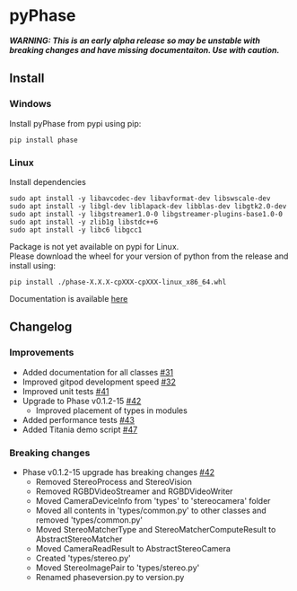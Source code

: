 # pyPhase
***WARNING: This is an early alpha release so may be unstable with breaking changes and have missing documentaiton. Use with caution.***

## Install
### Windows
Install pyPhase from pypi using pip:
```
pip install phase
```
### Linux
Install dependencies
```
sudo apt install -y libavcodec-dev libavformat-dev libswscale-dev
sudo apt install -y libgl-dev liblapack-dev libblas-dev libgtk2.0-dev
sudo apt install -y libgstreamer1.0-0 libgstreamer-plugins-base1.0-0
sudo apt install -y zlib1g libstdc++6
sudo apt install -y libc6 libgcc1
```
Package is not yet available on pypi for Linux.  
Please download the wheel for your version of python from the release and install using:
```
pip install ./phase-X.X.X-cpXXX-cpXXX-linux_x86_64.whl
```

Documentation is available [here](https://i3drobotics.github.io/pyphase/)

## Changelog
### Improvements
- Added documentation for all classes [#31](https://github.com/i3drobotics/pyphase/pull/31)
- Improved gitpod development speed [#32](https://github.com/i3drobotics/pyphase/pull/32)
- Improved unit tests [#41](https://github.com/i3drobotics/pyphase/pull/41)
- Upgrade to Phase v0.1.2-15 [#42](https://github.com/i3drobotics/pyphase/pull/42)
    - Improved placement of types in modules
- Added performance tests [#43](https://github.com/i3drobotics/pyphase/pull/43)
- Added Titania demo script [#47](https://github.com/i3drobotics/pyphase/pull/47)

### Breaking changes
- Phase v0.1.2-15 upgrade has breaking changes [#42](https://github.com/i3drobotics/pyphase/pull/42)
    - Removed StereoProcess and StereoVision
    - Removed RGBDVideoStreamer and RGBDVideoWriter
    - Moved CameraDeviceInfo from 'types' to 'stereocamera' folder
    - Moved all contents in 'types/common.py' to other classes and removed 'types/common.py'
    - Moved StereoMatcherType and StereoMatcherComputeResult to AbstractStereoMatcher
    - Moved CameraReadResult to AbstractStereoCamera
    - Created 'types/stereo.py'
    - Moved StereoImagePair to 'types/stereo.py'
    - Renamed phaseversion.py to version.py

